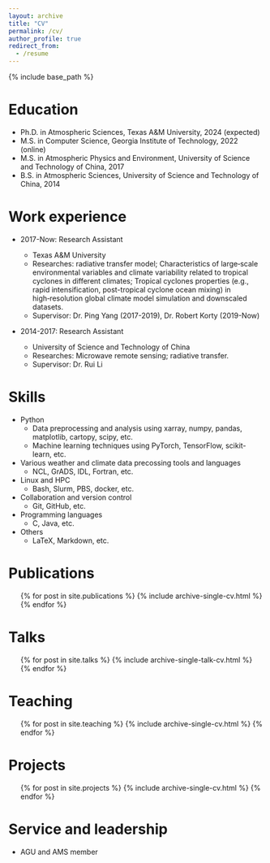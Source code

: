 ```yaml
---
layout: archive
title: "CV"
permalink: /cv/
author_profile: true
redirect_from:
  - /resume
---
```


{% include base_path %}

Education
======
* Ph.D. in Atmospheric Sciences, Texas A&M University, 2024 (expected)
* M.S. in Computer Science, Georgia Institute of Technology, 2022 (online)
* M.S. in Atmospheric Physics and Environment, University of Science and Technology of China, 2017
* B.S. in Atmospheric Sciences, University of Science and Technology of China, 2014

Work experience
======
* 2017-Now: Research Assistant
  * Texas A&M University
  * Researches: radiative transfer model; Characteristics of large‑scale environmental variables and climate variability related to tropical cyclones in different climates; Tropical cyclones properties (e.g., rapid intensification, post-tropical cyclone ocean mixing) in high‑resolution global climate model simulation and downscaled datasets.
  * Supervisor: Dr. Ping Yang (2017-2019), Dr. Robert Korty (2019-Now)

* 2014-2017: Research Assistant
  * University of Science and Technology of China
  * Researches: Microwave remote sensing; radiative transfer.
  * Supervisor: Dr. Rui Li
  
Skills
======
* Python
  * Data preprocessing and analysis using xarray, numpy, pandas, matplotlib, cartopy, scipy, etc.
  * Machine learning techniques using PyTorch, TensorFlow, scikit-learn, etc.
* Various weather and climate data precossing tools and languages
  * NCL, GrADS, IDL, Fortran, etc.
* Linux and HPC
  * Bash, Slurm, PBS, docker, etc.
* Collaboration and version control
  * Git, GitHub, etc.
* Programming languages
  * C, Java, etc.
* Others
  * LaTeX, Markdown, etc.

Publications
======
  <ul>{% for post in site.publications %}
    {% include archive-single-cv.html %}
  {% endfor %}</ul>
  
Talks
======
  <ul>{% for post in site.talks %}
    {% include archive-single-talk-cv.html %}
  {% endfor %}</ul>
  
Teaching
======
  <ul>{% for post in site.teaching %}
    {% include archive-single-cv.html %}
  {% endfor %}</ul>

Projects
======
  <ul>{% for post in site.projects %}
    {% include archive-single-cv.html %}
  {% endfor %}</ul>
  
Service and leadership
======
* AGU and AMS member
